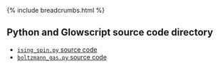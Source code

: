 {% include breadcrumbs.html %}

## Python and Glowscript source code directory
 
- [`ising_spin.py` source code](ising_spin.py)
- [`boltzmann_gas.py` source code](boltzmann_gas.py)


